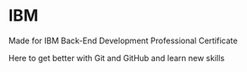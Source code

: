 # IBM
Made for IBM Back-End Development Professional Certificate


Here to get better with Git and GitHub and learn new skills
